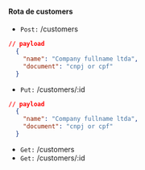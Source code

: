 #### Rota de customers

- `Post:` /customers

```json
// payload
  {
    "name": "Company fullname ltda",
    "document": "cnpj or cpf"
  }
```

- `Put:` /customers/:id

```json
// payload
  {
    "name": "Company fullname ltda",
    "document": "cnpj or cpf"
  }
```

- `Get:` /customers
- `Get:` /customers/:id
